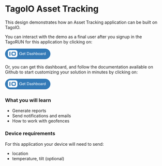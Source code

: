 # TagoIO Asset Tracking

This design demonstrates how an Asset Tracking application can be built on TagoIO. 

You can interact with the demo as a final user after you signup in the TagoRUN for this application by clicking on:

[![Get Dashboard](https://raw.githubusercontent.com/tago-io/explore-asset-tracking/master/images/getdashboard.png?raw=true)](https://admin.develop.tago.io/explore)

Or, you can get this dashboard, and follow the documentation available on Github to start customizing your solution in minutes by clicking on:

[![Get Dashboard](https://raw.githubusercontent.com/tago-io/explore-asset-tracking/master/images/getdashboard.png?raw=true)](https://admin.develop.tago.io/explore)

### What you will learn
- Generate reports
- Send notifications and emails
- How to work with geofences

### Device requirements
For this application your device will need to send:
- location
- temperature, tilt  (optional)
